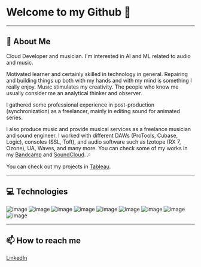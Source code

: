 <!--
**albertoranz/albertoranz** is a ✨ _special_ ✨ repository because its `README.md` (this file) appears on your GitHub profile.

Here are some ideas to get you started:

- 🔭 I’m currently working on ...
- 🌱 I’m currently learning ...
- 👯 I’m looking to collaborate on ...
- 🤔 I’m looking for help with ...
- 💬 Ask me about ...
- 📫 How to reach me: ...
- 😄 Pronouns: ...
- ⚡ Fun fact: ...
-->

# Welcome to my Github 👋

--- 

## 💬 About Me
Cloud Developer and musician. I'm interested in AI and ML related to audio and music.

Motivated learner and certainly skilled in technology in general. Repairing and building things up both with my hands and with my mind is something I really enjoy. Music stimulates my creativity. The people who know me usually consider me an analytical thinker and observer.

I gathered some professional experience in post-production (synchronization) as a freelancer, mainly in editing sound for animated series.

I also produce music and provide musical services as a freelance musician and sound engineer. I worked with different DAWs (ProTools, Cubase, Logic), consoles (SSL, Toft), and audio software such as Izotope (RX 7, Ozone), UA, Waves, and many more. You can check some of my works in my [Bandcamp](https://albertoranz.bandcamp.com/) and [SoundCloud](https://soundcloud.com/user-224022558). :notes:

You can check out my projects in [Tableau](https://public.tableau.com/app/profile/albertoranz).

---

## 💻 Technologies
![image](https://user-images.githubusercontent.com/84200692/128323385-712bd0d4-9537-4e74-8579-9ee65d861435.png)
![image](https://user-images.githubusercontent.com/84200692/128323520-8b6700dc-647e-4c68-83a8-1693ad0cf121.png)
![image](https://user-images.githubusercontent.com/84200692/128323588-3212a80d-c359-45e6-b9d8-a49bc37d6083.png)
![image](https://user-images.githubusercontent.com/84200692/128323996-8fad90dc-7e9d-4d79-9190-9cccb911382f.png)
![image](https://user-images.githubusercontent.com/84200692/128323880-6898e5cc-d752-4234-ad7c-ac39f264580f.png)
![image](https://user-images.githubusercontent.com/84200692/128324482-00418926-e320-477a-a57d-87868a1fe107.png)
![image](https://user-images.githubusercontent.com/84200692/128324554-e3ffb004-681f-47c9-bb83-d44a52a38674.png)
![image](https://user-images.githubusercontent.com/84200692/128324701-ca681a9f-bf69-41d4-99d8-613387a8af26.png)
![image](https://user-images.githubusercontent.com/84200692/128323222-f1cb870d-557e-4a49-b6fd-7afac69caacb.png)

---

## 📫 How to reach me

[LinkedIn](https://www.linkedin.com/in/alberto-ranz/)

